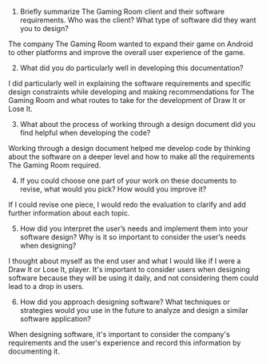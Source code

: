 1. Briefly summarize The Gaming Room client and their software requirements. Who was the client? What type of software did they want you to design?

The company The Gaming Room wanted to expand their game on Android to other platforms and improve the overall user experience of the game.

2. What did you do particularly well in developing this documentation?

I did particularly well in explaining the software requirements and specific design constraints while developing and making recommendations for The Gaming Room and what routes to take for the development of Draw It or Lose It.

3. What about the process of working through a design document did you find helpful when developing the code?

Working through a design document helped me develop code by thinking about the software on a deeper level and how to make all the requirements The Gaming Room required.

4. If you could choose one part of your work on these documents to revise, what would you pick? How would you improve it?

If I could revise one piece, I would redo the evaluation to clarify and add further information about each topic.

5. How did you interpret the user’s needs and implement them into your software design? Why is it so important to consider the user’s needs when designing?

I thought about myself as the end user and what I would like if I were a Draw It or Lose It, player. It's important to consider users when designing software because they will be using it daily, and not considering them could lead to a drop in users.


6. How did you approach designing software? What techniques or strategies would you use in the future to analyze and design a similar software application?

When designing software, it's important to consider the company's requirements and the user's experience and record this information by documenting it.
